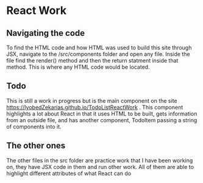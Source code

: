 # React Work
## Navigating the code
To find the HTML code and how HTML was used to build this site through JSX, navigate to the /src/components folder and open any file. Inside the file find the render() method and then the return statment inside that method. This is where any HTML code would be located. 

## Todo
This is still a work in progress but is the main component on the site https://IyobedZekarias.github.io/TodoListReactWork . This component highlights a lot about React in that it uses HTML to be built, gets information from an outside file, and has another component, TodoItem passing a string of components into it. 

## The other ones
The other files in the src folder are practice work that I have been working on, they have JSX code in them and run other work. All of them are able to highlight different attributes of what React can do

